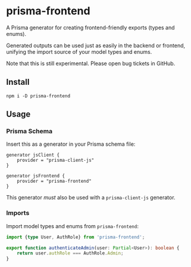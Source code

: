 # prisma-frontend

A Prisma generator for creating frontend-friendly exports (types and enums).

Generated outputs can be used just as easily in the backend or frontend, unifying the import source of your model types and enums.

Note that this is still experimental. Please open bug tickets in GitHub.

## Install

```
npm i -D prisma-frontend
```

## Usage

### Prisma Schema

Insert this as a generator in your Prisma schema file:

```prisma
generator jsClient {
    provider = "prisma-client-js"
}

generator jsFrontend {
    provider = "prisma-frontend"
}

```

This generator _must_ also be used with a `prisma-client-js` generator.

### Imports

Import model types and enums from `prisma-frontend`:

```typescript
import {type User, AuthRole} from 'prisma-frontend';

export function authenticateAdmin(user: Partial<User>): boolean {
    return user.authRole === AuthRole.Admin;
}
```
